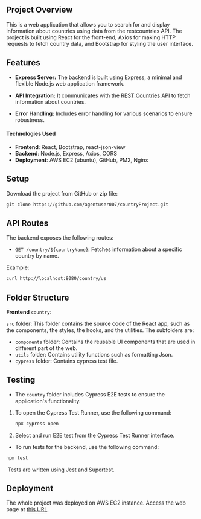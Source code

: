 ## Project Overview

This is a web application that allows you to search for and display information about countries using data from the restcountries API. The project is built using React for the front-end, Axios for making HTTP requests to fetch country data, and Bootstrap for styling the user interface.

## Features

- **Express Server:** The backend is built using Express, a minimal and flexible Node.js web application framework.

- **API Integration:** It communicates with the [REST Countries API](https://restcountries.com/v3.1/name/) to fetch information about countries.

- **Error Handling:** Includes error handling for various scenarios to ensure robustness.

  

#### Technologies Used

- **Frontend**: React, Bootstrap, react-json-view
- **Backend**: Node.js, Express, Axios, CORS
- **Deployment**: AWS EC2 (ubuntu), GitHub, PM2, Nginx

## Setup

Download the project from GitHub or zip file:

```markdown
git clone https://github.com/agentuser007/countryProject.git
```



## API Routes

The backend exposes the following routes:

- `GET /country/${countryName}`: Fetches information about a specific country by name.

Example:

```bash
curl http://localhost:8080/country/us
```

## Folder Structure

**Frontend** ```country```:

`src` folder: This folder contains the source code of the React app, such as the components, the styles, the hooks, and the utilities. The subfolders are:

- `components` folder: Contains the reusable UI components that are used in different part of the web.
- `utils` folder: Contains utility functions such as formatting Json.
- ```cypress``` folder: Contains cypress test file.

## Testing

* The ```country``` folder includes Cypress E2E tests to ensure the application's functionality. 

1. To open the Cypress Test Runner, use the following command:

   ```bash
   npx cypress open
   ```

2. Select and run E2E test from the Cypress Test Runner interface.



* To run tests for the backend, use the following command:

```bash
npm test
```

​		Tests are written using Jest and Supertest.

## Deployment

The whole project was deployed on AWS EC2 instance. Access the web page at [this URL](http://34.242.196.33/). 

